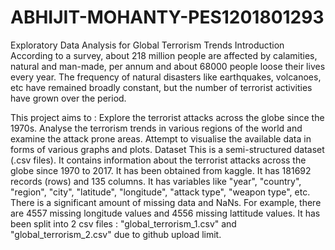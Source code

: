 # ABHIJIT-MOHANTY-PES1201801293
Exploratory Data Analysis for Global Terrorism Trends
Introduction
According to a survey, about 218 million people are affected by calamities, natural and man-made, per annum and about 68000 people loose their lives every year. The frequency of natural disasters like earthquakes, volcanoes, etc have remained broadly constant, but the number of terrorist activities have grown over the period.

This project aims to :
Explore the terrorist attacks across the globe since the 1970s.
Analyse the terrorism trends in various regions of the world and examine the attack prone areas.
Attempt to visualise the available data in forms of various graphs and plots.
Dataset
This is a semi-structured dataset (.csv files).
It contains information about the terrorist attacks across the globe since 1970 to 2017.
It has been obtained from kaggle.
It has 181692 records (rows) and 135 columns.
It has variables like "year", "country", "region", "city", "latitude", "longitude", "attack type", "weapon type", etc.
There is a significant amount of missing data and NaNs. For example, there are 4557 missing longitude values and 4556 missing lattitude values.
It has been split into 2 csv files : "global_terrorism_1.csv" and "global_terrorism_2.csv" due to github upload limit.
